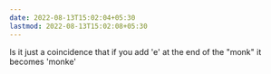 ```yaml
---
date: 2022-08-13T15:02:04+05:30
lastmod: 2022-08-13T15:02:08+05:30
---
```


Is it just a coincidence that if you add 'e' at the end of the "monk" it becomes 'monke'
